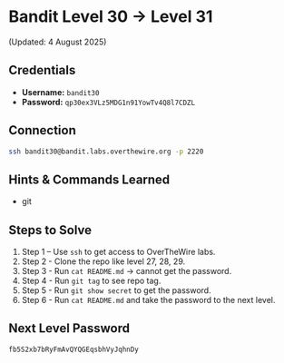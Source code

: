 # Bandit Level 30 → Level 31
(Updated: 4 August 2025)

## Credentials
- **Username:** `bandit30`
- **Password:** `qp30ex3VLz5MDG1n91YowTv4Q8l7CDZL`

## Connection
```bash
ssh bandit30@bandit.labs.overthewire.org -p 2220
```

## Hints & Commands Learned
- git

## Steps to Solve
1. Step 1 – Use `ssh` to get access to OverTheWire labs.
2. Step 2 - Clone the repo like level 27, 28, 29.
3. Step 3 - Run `cat README.md` -> cannot get the password.
4. Step 4 - Run `git tag` to see repo tag.
5. Step 5 - Run `git show secret` to get the password.
6. Step 6 - Run `cat README.md` and take the password to the next level.

## Next Level Password
`fb5S2xb7bRyFmAvQYQGEqsbhVyJqhnDy`